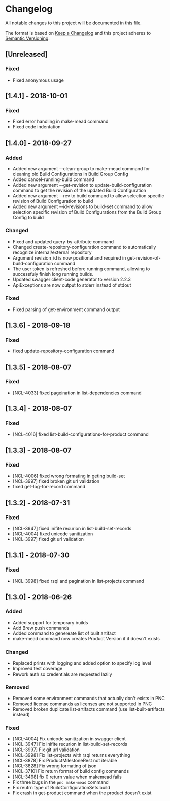 # Changelog
All notable changes to this project will be documented in this file.

The format is based on [Keep a Changelog](http://keepachangelog.com/en/1.0.0/)
and this project adheres to [Semantic Versioning](http://semver.org/spec/v2.0.0.html).


## [Unreleased]

### Fixed
- Fixed anonymous usage

## [1.4.1] - 2018-10-01
### Fixed
- Fixed error handling in make-mead command
- Fixed code indentation

## [1.4.0] - 2018-09-27
### Added
- Added new argument --clean-group to make-mead command for cleaning old Build Configurations in Build Group Config
- Added cancel-running-build command
- Added new argument --get-revision to update-build-configuration command to get the revision of the updated Build Configuration
- Added new argument --rev to build command to allow selection specific revision of Build Configuration to build
- Added new argument --id-revisions to build-set command to allow selection specific revision of Build Configurations from the Build Group Config to build 

### Changed
- Fixed and updated query-by-attribute command
- Changed create-repository-configuration command to automatically recognize internal/external repository
- Argument revision_id is now positional and required in get-revision-of-build-configuration command
- The user token is refreshed before running command, allowing to successfuly finish long running builds. 
- Updated swagger client-code generator to version 2.2.3 
- ApiExceptions are now output to stderr instead of stdout

### Fixed
- Fixed parsing of get-environment command output

## [1.3.6] - 2018-09-18
### Fixed
- fixed update-repository-configuration command

## [1.3.5] - 2018-08-07
### Fixed
- [NCL-4033] fixed pageination in list-dependencies command

## [1.3.4] - 2018-08-07
### Fixed
- [NCL-4016] fixed list-build-configurations-for-product command

## [1.3.3] - 2018-08-07
### Fixed
- [NCL-4006] fixed wrong formating in geting build-set
- [NCL-3997] fixed broken git url validation
- fixed get-log-for-record command

## [1.3.2] - 2018-07-31
### Fixed
- [NCL-3947] fixed inifite recurion in list-build-set-records
- [NCL-4004] fixed unicode sanitization
- [NCL-3997] fixed git url validation

## [1.3.1] - 2018-07-30
### Fixed
- [NCL-3998] fixed rsql and pagination in list-projects command

## [1.3.0] - 2018-06-26
### Added
- Added support for temporary builds
- Add Brew push commands
- Added command to genereate list of built artifact
- make-mead command now creates Product Version if it doesn't exists

### Changed
- Replaced prints with logging and added option to specify log level
- Improved test coverage
- Rework auth so credentials are requested lazily

### Removed
- Removed some environment commands that actually don't exists in PNC
- Removed license commands as licenses are not supported in PNC
- Removed broken duplicate list-artifacts command (use list-built-artifacts instead)

### Fixed
- [NCL-4004] Fix unicode sanitization in swagger client
- [NCL-3947] Fix inifite recurion in list-build-set-records
- [NCL-3997] Fix git url validation
- [NCL-3998] Fix list-projects with rsql returns everything
- [NCL-3878] Fix ProductMilestoneRest not iterable
- [NCL-3828] Fix wrong formating of json
- [NCL-3710] Fix return format of build config commands
- [NCL-3498] fix 0 return value when makemead fails
- Fix three bugs in the `pnc make-mead` command
- Fix reutrn type of BuildConfigurationSets.build
- Fix crash in get-product command when the product doesn't exist

